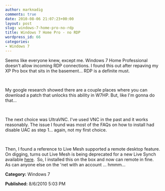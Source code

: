 ```yaml
---
author: marknadig
comments: true
date: 2010-08-06 21:07:23+00:00
layout: post
slug: windows-7-home-pro-no-rdp
title: Windows 7 Home Pro - no RDP
wordpress_id: 66
categories:
- Windows 7
---
```


Seems like everyone knew, except me. Windows 7 Home Professional doesn't allow incoming RDP connections. I found this out after repaving my XP Pro box that sits in the basement... RDP is a definite must.




 




My google research showed there are a couple places where you can download a patch that unlocks this ability in W7HP. But, like I'm gonna do that...




 




The next choice was UltraVNC. I've used VNC in the past and it works reasonably. The issue I found was most of the FAQs on how to install had disable UAC as step 1... again, not my first choice.




 




Then, I found a reference to Live Mesh supported a remote desktop feature. On digging, turns out Live Mesh is being deprecated for a new Live Synch available [here](http://explore.live.com/windows-live-essentials-beta).  So, I installed this on the box and now can remote in fine.  As can anyone else on the 'net with an account ... hmmm...




**Category:** Windows 7




**Published:** 8/6/2010 5:03 PM



